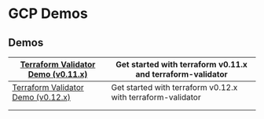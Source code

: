 # GCP Demos

## Demos

| [Terraform Validator Demo (v0.11.x)](terraform11-validator-demo/) | Get started with terraform v0.11.x and terraform-validator  |
|------------------------------------|-------------------------------------------------------------|
| [Terraform Validator Demo (v0.12.x)](terraform12-validator-demo/) | Get started with terraform v0.12.x with terraform-validator |
|                                    |                                                             |
|                                    |                                                             |

